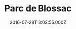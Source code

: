 ---
date: 2016-07-28T13:03:55.000Z
title: Parc de Blossac
latitude: 46.57467481018573
longitude: 0.33293724060058594
category: checkin
---